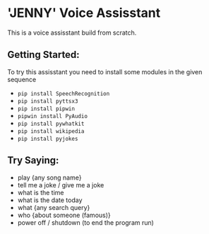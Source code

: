 'JENNY' Voice Assisstant
==============================

This is a voice assisstant build from scratch.

Getting Started:
------------
To try this assisstant you need to install some modules in the given sequence

- `pip install SpeechRecognition`
- `pip install pyttsx3`
- `pip install pipwin`
- `pipwin install PyAudio`
- `pip install pywhatkit`
- `pip install wikipedia`
- `pip install pyjokes`

Try Saying:
------------
* play {any song name}
* tell me a joke / give me a joke
* what is the time
* what is the date today
* what {any search query}
* who {about someone (famous)}
* power off / shutdown (to end the program run)
